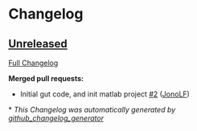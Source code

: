# Changelog

## [Unreleased](https://github.com/BiomedEngineering2ndBrain/The-Human-Modelling-Project/tree/HEAD)

[Full Changelog](https://github.com/BiomedEngineering2ndBrain/The-Human-Modelling-Project/compare/7fb9f86f2540da82f1bd11d4a74888ccad9f7c5f...HEAD)

**Merged pull requests:**

- Initial gut code, and init matlab project [\#2](https://github.com/BiomedEngineering2ndBrain/The-Human-Modelling-Project/pull/2) ([JonoLF](https://github.com/JonoLF))



\* *This Changelog was automatically generated by [github_changelog_generator](https://github.com/github-changelog-generator/github-changelog-generator)*
